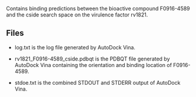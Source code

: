 Contains binding predictions between the bioactive compound F0916-4589 and the cside search space on the virulence factor rv1821.

## Files

- log.txt is the log file generated by AutoDock Vina.

- rv1821_F0916-4589_cside.pdbqt is the PDBQT file generated by AutoDock Vina containing the orientation and binding location of F0916-4589.

- stdoe.txt is the combined STDOUT and STDERR output of AutoDock Vina.

